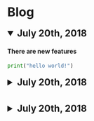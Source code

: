 # Blog

<style>
summary {
    font-size: 1.5em;
    margin-top: 0.83em;
    margin-bottom: 0.83em;
    margin-left: 0;
    margin-right: 0;
    font-weight: bold;    
}
</style>

<details open><summary>July 20th, 2018</summary>
<p>

#### There are new features

```python
print("hello world!")
```

</p>
</details>



<details><summary>July 20th, 2018</summary>
<p>

#### There are new features

```python
print("hello world!")
```

</p>
</details>



<details><summary>July 20th, 2018</summary>
<p>

#### There are new features

```python
print("hello world!")
```

</p>
</details>

